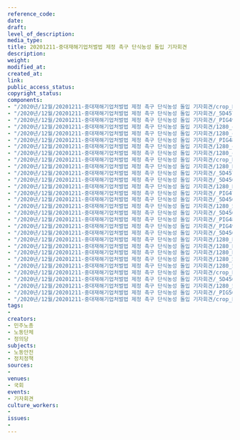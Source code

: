 ```yaml
---
reference_code: 
date: 
draft: 
level_of_description: 
media_type: 
title: 20201211-중대재해기업처벌법 제정 촉구 단식농성 돌입 기자회견
description: 
weight: 
modified_at: 
created_at: 
link: 
public_access_status: 
copyright_status: 
components:
- "/2020년/12월/20201211-중대재해기업처벌법 제정 촉구 단식농성 돌입 기자회견/crop_PIG4968.jpg"
- "/2020년/12월/20201211-중대재해기업처벌법 제정 촉구 단식농성 돌입 기자회견/_5D45770.JPG"
- "/2020년/12월/20201211-중대재해기업처벌법 제정 촉구 단식농성 돌입 기자회견/_PIG4968.JPG"
- "/2020년/12월/20201211-중대재해기업처벌법 제정 촉구 단식농성 돌입 기자회견/1280_crop_PIG4881.jpg"
- "/2020년/12월/20201211-중대재해기업처벌법 제정 촉구 단식농성 돌입 기자회견/1280_crop_PIG5012.jpg"
- "/2020년/12월/20201211-중대재해기업처벌법 제정 촉구 단식농성 돌입 기자회견/_PIG4836.JPG"
- "/2020년/12월/20201211-중대재해기업처벌법 제정 촉구 단식농성 돌입 기자회견/1280_crop_PIG4968.jpg"
- "/2020년/12월/20201211-중대재해기업처벌법 제정 촉구 단식농성 돌입 기자회견/1280_crop_PIG5012_`.jpg"
- "/2020년/12월/20201211-중대재해기업처벌법 제정 촉구 단식농성 돌입 기자회견/crop_PIG4881.jpg"
- "/2020년/12월/20201211-중대재해기업처벌법 제정 촉구 단식농성 돌입 기자회견/1280_PIG4911.jpg"
- "/2020년/12월/20201211-중대재해기업처벌법 제정 촉구 단식농성 돌입 기자회견/_5D45730.JPG"
- "/2020년/12월/20201211-중대재해기업처벌법 제정 촉구 단식농성 돌입 기자회견/_5D45643.JPG"
- "/2020년/12월/20201211-중대재해기업처벌법 제정 촉구 단식농성 돌입 기자회견/1280_PIG4881.jpg"
- "/2020년/12월/20201211-중대재해기업처벌법 제정 촉구 단식농성 돌입 기자회견/_PIG4768.JPG"
- "/2020년/12월/20201211-중대재해기업처벌법 제정 촉구 단식농성 돌입 기자회견/_5D45655.JPG"
- "/2020년/12월/20201211-중대재해기업처벌법 제정 촉구 단식농성 돌입 기자회견/1280_5D45770.jpg"
- "/2020년/12월/20201211-중대재해기업처벌법 제정 촉구 단식농성 돌입 기자회견/_5D45645.JPG"
- "/2020년/12월/20201211-중대재해기업처벌법 제정 촉구 단식농성 돌입 기자회견/_PIG4881.JPG"
- "/2020년/12월/20201211-중대재해기업처벌법 제정 촉구 단식농성 돌입 기자회견/_PIG4911.JPG"
- "/2020년/12월/20201211-중대재해기업처벌법 제정 촉구 단식농성 돌입 기자회견/_5D45648.JPG"
- "/2020년/12월/20201211-중대재해기업처벌법 제정 촉구 단식농성 돌입 기자회견/1280_PIG4768.jpg"
- "/2020년/12월/20201211-중대재해기업처벌법 제정 촉구 단식농성 돌입 기자회견/1280_PIG4836.jpg"
- "/2020년/12월/20201211-중대재해기업처벌법 제정 촉구 단식농성 돌입 기자회견/1280_PIG4968.jpg"
- "/2020년/12월/20201211-중대재해기업처벌법 제정 촉구 단식농성 돌입 기자회견/1280_5D45645.jpg"
- "/2020년/12월/20201211-중대재해기업처벌법 제정 촉구 단식농성 돌입 기자회견/1280_5D45643.jpg"
- "/2020년/12월/20201211-중대재해기업처벌법 제정 촉구 단식농성 돌입 기자회견/crop_PIG5012_`.jpg"
- "/2020년/12월/20201211-중대재해기업처벌법 제정 촉구 단식농성 돌입 기자회견/_5D45647.JPG"
- "/2020년/12월/20201211-중대재해기업처벌법 제정 촉구 단식농성 돌입 기자회견/1280_5D45655.jpg"
- "/2020년/12월/20201211-중대재해기업처벌법 제정 촉구 단식농성 돌입 기자회견/_PIG5012.JPG"
- "/2020년/12월/20201211-중대재해기업처벌법 제정 촉구 단식농성 돌입 기자회견/crop_PIG5012.jpg"
tags:
- 
creators:
- 민주노총
- 노동단체
- 정의당
subjects:
- 노동안전
- 정치정책
sources:
- 
venues:
- 국회
events:
- 기자회견
culture_workers:
- 
issues:
- 
---
```

